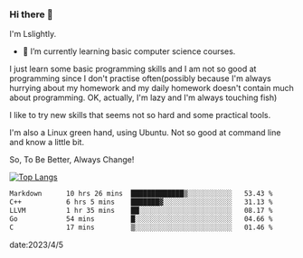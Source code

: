 ### Hi there 👋

I'm Lslightly.

- 🌱 I’m currently learning basic computer science courses.

I just learn some basic programming skills and I am not so good at programming since I don't practise often(possibly because I'm always hurrying about my homework and my daily homework doesn't contain much about programming. OK, actually, I'm lazy and I'm always touching fish)

I like to try new skills that seems not so hard and some practical tools.

I'm also a Linux green hand, using Ubuntu. Not so good at command line and know a little bit.

So, To Be Better, Always Change!

[![Top Langs](https://github-readme-stats.vercel.app/api/top-langs/?username=Lslightly&layout=compact)](https://github.com/anuraghazra/github-readme-stats)

<!--START_SECTION:waka-->

```txt
Markdown      10 hrs 26 mins  █████████████▒░░░░░░░░░░░   53.43 %
C++           6 hrs 5 mins    ███████▓░░░░░░░░░░░░░░░░░   31.13 %
LLVM          1 hr 35 mins    ██░░░░░░░░░░░░░░░░░░░░░░░   08.17 %
Go            54 mins         █░░░░░░░░░░░░░░░░░░░░░░░░   04.66 %
C             17 mins         ▒░░░░░░░░░░░░░░░░░░░░░░░░   01.46 %
```

<!--END_SECTION:waka-->

date:2023/4/5

